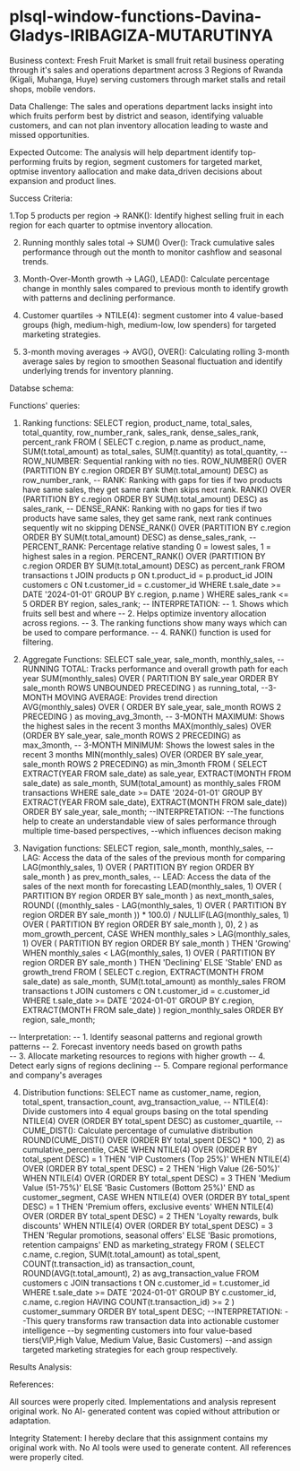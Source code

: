 # plsql-window-functions-Davina-Gladys-IRIBAGIZA-MUTARUTINYA

Business context: Fresh Fruit Market is small fruit retail business operating through it's sales and operations department across 3 Regions of Rwanda (Kigali, Muhanga, Huye) serving customers through market stalls and retail shops, mobile vendors.

Data Challenge: The sales and operations department lacks insight into which fruits perform best by district and season, identifying valuable customers, and can not plan inventory allocation leading to waste and missed opportunities.

Expected Outcome: The analysis will help department identify top-performing fruits by region, segment customers for targeted market, optmise inventory aallocation and make data_driven decisions about expansion and product lines.

Success Criteria:

1.Top 5 products per region -> RANK():
Identify highest selling fruit in each region for each quarter to optmise inventory allocation.

2. Running monthly sales total -> SUM() Over():
   Track cumulative sales performance through out the month to monitor cashflow and seasonal trends.

3. Month-Over-Month growth -> LAG(), LEAD():
   Calculate percentage change in monthly sales compared to previous month to identify growth with patterns and declining performance.
   
4. Customer quartiles -> NTILE(4): segment customer into 4 value-based groups (high, medium-high, medium-low, low spenders) for targeted marketing strategies.

5. 3-month moving averages -> AVG(), OVER():
   Calculating rolling 3-month average sales by region to smoothen Seasonal fluctuation and identify underlying trends for inventory planning.

Databse schema:



Functions' queries:
1. Ranking functions:
   SELECT
    region,
    product_name,
    total_sales,
    total_quantity,
    row_number_rank,
    sales_rank,
    dense_sales_rank,
    percent_rank
FROM (
    SELECT
        c.region,
        p.name as product_name,
        SUM(t.total_amount) as total_sales,
        SUM(t.quantity) as total_quantity,
        -- ROW_NUMBER: Sequential ranking with no ties.
        ROW_NUMBER() OVER (PARTITION BY c.region ORDER BY SUM(t.total_amount) DESC) as row_number_rank,
         -- RANK: Ranking with gaps for ties if two products have same sales, they get same rank then skips next rank.
        RANK() OVER (PARTITION BY c.region ORDER BY SUM(t.total_amount) DESC) as sales_rank,
        -- DENSE_RANK: Ranking with no gaps for ties if two products have same sales, they get same rank, next rank continues sequently wit no skipping
        DENSE_RANK() OVER (PARTITION BY c.region ORDER BY SUM(t.total_amount) DESC) as dense_sales_rank,
        -- PERCENT_RANK: Percentage relative standing 0 = lowest sales, 1 = highest sales in a region.
        PERCENT_RANK() OVER (PARTITION BY c.region ORDER BY SUM(t.total_amount) DESC) as percent_rank 
    FROM transactions t
    JOIN products p ON t.product_id = p.product_id
    JOIN customers c ON t.customer_id = c.customer_id
    WHERE t.sale_date >= DATE '2024-01-01'
    GROUP BY c.region, p.name
)
WHERE sales_rank <= 5
ORDER BY region, sales_rank;
-- INTERPRETATION:
-- 1. Shows which fruits sell best and where
-- 2. Helps optimize inventory allocation across regions.
-- 3. The ranking functions show many ways which can be used to compare performance.
-- 4. RANK() function is used for filtering. 

2. Aggregate Functions:
SELECT
    sale_year,
    sale_month,
    monthly_sales,
    -- RUNNING TOTAL: Tracks performance and overall growth path for each year
    SUM(monthly_sales) OVER (
        PARTITION BY sale_year ORDER BY sale_month ROWS UNBOUNDED PRECEDING
    ) as running_total,
    --3-MONTH MOVING AVERAGE: Provides trend direction
    AVG(monthly_sales) OVER (
        ORDER BY sale_year, sale_month ROWS 2 PRECEDING
    ) as moving_avg_3month,
    -- 3-MONTH MAXIMUM: Shows the highest sales in the recent 3 months
    MAX(monthly_sales) OVER (ORDER BY sale_year, sale_month ROWS 2 PRECEDING) as max_3month,
    -- 3-MONTH MINIMUM: Shows the lowest sales in the recent 3 months
    MIN(monthly_sales) OVER (ORDER BY sale_year, sale_month ROWS 2 PRECEDING) as min_3month
FROM (
    SELECT
        EXTRACT(YEAR FROM sale_date) as sale_year,
        EXTRACT(MONTH FROM sale_date) as sale_month,
        SUM(total_amount) as monthly_sales
    FROM transactions
    WHERE sale_date >= DATE '2024-01-01'
    GROUP BY EXTRACT(YEAR FROM sale_date), EXTRACT(MONTH FROM sale_date))
ORDER BY sale_year, sale_month;
--INTERPRETATION:
--The functions help to create an understandable view of sales performance through multiple time-based perspectives,
--which influences decison making 

3. Navigation functions:
SELECT
 region,
 sale_month,
 monthly_sales,
 -- LAG: Access the data of the sales of the previous month for comparing
 LAG(monthly_sales, 1) OVER (
 PARTITION BY region
 ORDER BY sale_month
 ) as prev_month_sales,
 -- LEAD: Access the data of the sales of the next month for forecasting
 LEAD(monthly_sales, 1) OVER (
 PARTITION BY region
 ORDER BY sale_month
 ) as next_month_sales,
 ROUND(
 ((monthly_sales - LAG(monthly_sales, 1) OVER (
 PARTITION BY region
 ORDER BY sale_month
 )) * 100.0) /
 NULLIF(LAG(monthly_sales, 1) OVER (
 PARTITION BY region
 ORDER BY sale_month
 ), 0), 2
 ) as mom_growth_percent,
 CASE
 WHEN monthly_sales > LAG(monthly_sales, 1) OVER (
 PARTITION BY region ORDER BY sale_month
 ) THEN 'Growing'
 WHEN monthly_sales < LAG(monthly_sales, 1) OVER (
 PARTITION BY region ORDER BY sale_month
 ) THEN 'Declining'
 ELSE 'Stable'
 END as growth_trend
FROM (
 SELECT
 c.region,
 EXTRACT(MONTH FROM sale_date) as sale_month,
 SUM(t.total_amount) as monthly_sales
 FROM transactions t
 JOIN customers c ON t.customer_id = c.customer_id
 WHERE t.sale_date >= DATE '2024-01-01'
 GROUP BY c.region, EXTRACT(MONTH FROM sale_date)
) region_monthly_sales
ORDER BY region, sale_month;

-- Interpretation:
-- 1. Identify seasonal patterns and regional growth patterns
-- 2. Forecast inventory needs based on growth paths  
-- 3. Allocate marketing resources to regions with higher growth
-- 4. Detect early signs of regions declining 
-- 5. Compare regional performance and company's averages

4. Distribution functions:
SELECT
 name as customer_name,
 region,
 total_spent,
 transaction_count,
 avg_transaction_value,
 -- NTILE(4): Divide customers into 4 equal groups basing on the total spending
 NTILE(4) OVER (ORDER BY total_spent DESC) as customer_quartile,
 -- CUME_DIST(): Calculate percentage of cumulative distribution 
 ROUND(CUME_DIST() OVER (ORDER BY total_spent DESC) * 100, 2) as cumulative_percentile,
 CASE 
 WHEN NTILE(4) OVER (ORDER BY total_spent DESC) = 1 THEN 'VIP Customers (Top 25%)'
 WHEN NTILE(4) OVER (ORDER BY total_spent DESC) = 2 THEN 'High Value (26-50%)'
 WHEN NTILE(4) OVER (ORDER BY total_spent DESC) = 3 THEN 'Medium Value (51-75%)'
 ELSE 'Basic Customers (Bottom 25%)'
 END as customer_segment,
 CASE
 WHEN NTILE(4) OVER (ORDER BY total_spent DESC) = 1 THEN 'Premium offers, exclusive events'
 WHEN NTILE(4) OVER (ORDER BY total_spent DESC) = 2 THEN 'Loyalty rewards, bulk discounts'
 WHEN NTILE(4) OVER (ORDER BY total_spent DESC) = 3 THEN 'Regular promotions, seasonal offers'
 ELSE 'Basic promotions, retention campaigns'
 END as marketing_strategy
FROM (
 SELECT
 c.name,
 c.region,
 SUM(t.total_amount) as total_spent,
 COUNT(t.transaction_id) as transaction_count,
 ROUND(AVG(t.total_amount), 2) as avg_transaction_value
 FROM customers c
 JOIN transactions t ON c.customer_id = t.customer_id
 WHERE t.sale_date >= DATE '2024-01-01'
 GROUP BY c.customer_id, c.name, c.region
 HAVING COUNT(t.transaction_id) >= 2 
) customer_summary
ORDER BY total_spent DESC;
--INTERPRETATION:
--This query transforms raw transaction data into actionable customer intelligence 
--by segmenting customers into four value-based tiers(VIP,High Value, Medium Value, Basic Customers) 
--and assign targeted marketing strategies for each group respectively.


Results Analysis:




References:




All sources were properly cited. Implementations and analysis represent original work. No AI-
generated content was copied without attribution or adaptation.

Integrity Statement: 
I hereby declare that this assignment contains my original work with. No AI tools were used to generate content. All references were properly cited.
   
